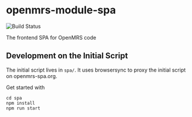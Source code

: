 # openmrs-module-spa

![Build Status](https://github.com/openmrs/openmrs-module-spa/workflows/Build%20with%20Maven/badge.svg)

The frontend SPA for OpenMRS code

## Development on the Initial Script

The initial script lives in `spa/`. It uses
browsersync to proxy the initial script on openmrs-spa.org.

Get started with
```
cd spa
npm install
npm run start
```
